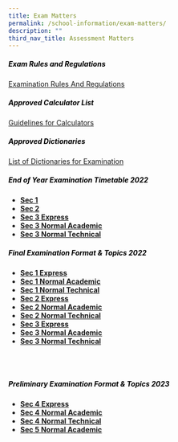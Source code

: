 ```yaml
---
title: Exam Matters
permalink: /school-information/exam-matters/
description: ""
third_nav_title: Assessment Matters
---
```

<h5 style="color:black">Exam Rules and Regulations</h5>

[Examination Rules And Regulations](/files/Examination-Rules-And-Regulations.pdf)

<h5 style="color:black">Approved Calculator List</h5>

[Guidelines for Calculators](/files/guidelines_calculators.pdf)

<h5 style="color:black">Approved Dictionaries</h5>

[List of Dictionaries for Examination](/files/list_of_dictionaries_for_examination.pdf)


<h5 style="color:black">End of Year Examination Timetable 2022
</h5>

*   **[Sec 1](/files/EYE_TT_22-_Sec-1-2.pdf)**
*   **[Sec 2](/files/EYE_TT_22-_Sec-2-2.pdf)**
*   **[Sec 3 Express](/files/EYE_TT_22-_3-EXPRESS-2.pdf)**
*   **[Sec 3 Normal Academic](/files/EYE_TT_22_3NA-3.pdf)**
*   **[Sec 3 Normal Technical](/files/EYE_TT_22-_3NT-3.pdf)**


<h5 style="color:black">Final Examination Format &amp; Topics 2022</h5>

*   **[Sec 1 Express](/files/Gan-Eng-Seng-School_SEC-1EXP-1.pdf)**
*   **[Sec 1 Normal Academic](/files/Gan-Eng-Seng-School_SEC-1NA-1.pdf)**
*   **[Sec 1 Normal Technical](/files/Gan-Eng-Seng-School_1NT-1.pdf)**
*   **[Sec 2 Express](/files/GAN-ENG-SENG_2-EXPRESS.pdf)**
*   **[Sec 2 Normal Academic](/files/Gan-Eng-Seng-School_2NA-1.pdf)**
*   **[Sec 2 Normal Technical](/files/Gan-Eng-Seng-School_2NT-1.pdf)**
*   **[Sec 3 Express](/files/Gan-Eng-Seng-School_3EXPRESS.pdf)**
*   **[Sec 3 Normal Academic](/files/Gan-Eng-Seng-School_3NA-1.pdf)**
*   **[Sec 3 Normal Technical](/files/GAN-ENG-SENG_3NT.pdf)**

<br>
<br>
<h5 style="color:black">Preliminary Examination  Format &amp; Topics 2023</h5>

*   **[Sec 4 Express](/files/4e%20prelim%20topic%20&amp;%20format%2023.pdf)**
*   **[Sec 4 Normal Academic](/files/4na%20prelm%20topic%20and%20format%2023.pdf)**
*   **[Sec 4 Normal Technical](/files/4nt%20prelim%20%20topic%20and%20format%2023.pdf)**
*   **[Sec 5 Normal Academic](/files/5na%20prelim%20topic%20and%20format%2023.pdf)**